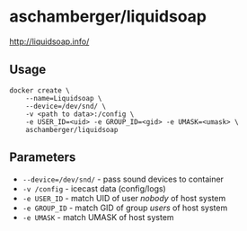 # aschamberger/liquidsoap

http://liquidsoap.info/

## Usage

```
docker create \
	--name=Liquidsoap \
	--device=/dev/snd/ \
	-v <path to data>:/config \
	-e USER_ID=<uid> -e GROUP_ID=<gid> -e UMASK=<umask> \
	aschamberger/liquidsoap
```

## Parameters

* `--device=/dev/snd/` - pass sound devices to container
* `-v /config` - icecast data (config/logs)
* `-e USER_ID` - match UID of user *nobody* of host system
* `-e GROUP_ID` - match GID of group *users* of host system
* `-e UMASK` - match UMASK of host system
